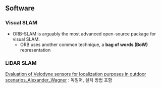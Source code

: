 ## Software 

### Visual SLAM

- ORB-SLAM is arguably the most advanced open-source package for visual SLAM. 
    - ORB uses another common technique, a **bag of words (BoW)** representation

### LiDAR SLAM 



[Evaluation of Velodyne sensors for localization purposes in outdoor scenarios_Alexander_Wagner](https://github.com/AJwgnr/Velodyne-SLAMS) : 독일어, 설치 방법 포함 